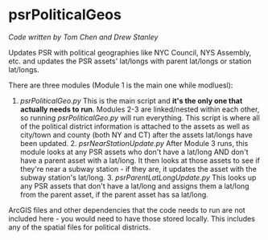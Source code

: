 # psrPoliticalGeos

*Code written by Tom Chen and Drew Stanley*
 
 Updates PSR with political geographies like NYC Council, NYS Assembly, etc. and updates the PSR assets' lat/longs with parent lat/longs or station lat/longs. 

There are three modules (Module 1 is the main one while modluesl): 
1. *psrPoliticalGeo.py*
   This is the main script and **it's the only one that actually needs to run**. Modules 2-3 are linked/nested within each other, so running *psrPoliticalGeo.py* will run everything. This script is where all of the political district information is attached to the assets as well as city/town and county (both NY and CT) after the assets lat/longs have been updated.
    2. *psrNearStationUpdate.py*
        After Module 3 runs, this module looks at any PSR assets who don't have a lat/long AND don't have a parent asset with a lat/long. It then looks at those assets to see if they're near a subway station - if they are, it updates the asset with the subway station's lat/long.
        3. *psrParentLatLongUpdate.py*
           This looks up any PSR assets that don't have a lat/long and assigns them a lat/long from the parent asset, if the parent asset has sa lat/long.

ArcGIS files and other dependencies that the code needs to run are not included here - you would need to have those stored locally. This includes any of the spatial files for political districts.
